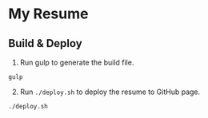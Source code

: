 # My Resume

## Build & Deploy
1. Run gulp to generate the build file.
```shell
gulp
```

2. Run `./deploy.sh` to deploy the resume to GitHub page. 
```shell
./deploy.sh
```